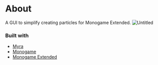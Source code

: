 # About
A GUI to simplify creating particles for Monogame Extended.
![Untitled](https://user-images.githubusercontent.com/60484127/200315507-5d8503e4-9a38-4492-bcec-ebb8bffcb6bf.png)

### Built with
* [Myra](https://github.com/rds1983/Myra])
* [Monogame](https://github.com/MonoGame/MonoGame)
* [Monogame Extended](https://github.com/craftworkgames/MonoGame.Extended)
